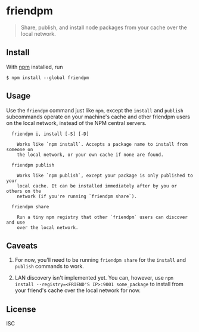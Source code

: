 # friendpm

> Share, publish, and install node packages from your cache over the local
> network.

## Install

With [npm](https://npmjs.org/) installed, run

```
$ npm install --global friendpm
```

## Usage

Use the `friendpm` command just like `npm`, except the `install` and `publish`
subcommands operate on your machine's cache and other friendpm users on the
local network, instead of the NPM central servers.

```
  friendpm i, install [-S] [-D]

    Works like `npm install`. Accepts a package name to install from someone on
    the local network, or your own cache if none are found.

  friendpm publish

    Works like `npm publish`, except your package is only published to your
    local cache. It can be installed immediately after by you or others on the
    network (if you're running `friendpm share`).

  friendpm share

    Run a tiny npm registry that other `friendpm` users can discover and use
    over the local network.

```

## Caveats

1. For now, you'll need to be running `friendpm share` for the `install` and
   `publish` commands to work.

2. LAN discovery isn't implemented yet. You can, however, use `npm install
   --registry=<FRIEND'S IP>:9001 some_package` to install from your friend's
   cache over the local network for now.

## License

ISC

